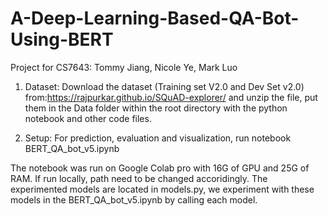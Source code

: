 # A-Deep-Learning-Based-QA-Bot-Using-BERT
Project for CS7643:
Tommy Jiang, Nicole Ye, Mark Luo

1. Dataset: 
Download the dataset (Training set V2.0 and Dev Set v2.0) from:https://rajpurkar.github.io/SQuAD-explorer/
and unzip the file, put them in the Data folder within the root directory with the python notebook and other code files.

2. Setup:
For prediction, evaluation and visualization, run notebook BERT_QA_bot_v5.ipynb

The notebook was run on Google Colab pro with 16G of GPU and 25G of RAM. If run locally, path need to be changed accoridingly.
The experimented models are located in models.py, we experiment with these models in the BERT_QA_bot_v5.ipynb by calling each model.
